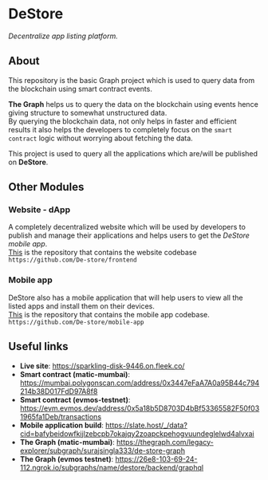# DeStore

*Decentralize app listing platform.*

## About

This repository is the basic Graph project which is used to query data from the blockchain using smart contract events.

**The Graph** helps us to query the data on the blockchain using events hence giving structure to somewhat unstructured data.<br> By querying the blockchain data, not only helps in faster and efficient results it also helps the developers to completely focus on the `smart contract` logic without worrying about fetching the data.

This project is used to query all the applications which are/will be published on **DeStore**.  

## Other Modules

### Website - dApp

A completely decentralized website which will be used by developers to publish and manage their applications and helps users to get the *DeStore mobile app*.<br>[This](https://github.com/De-store/frontend) is the repository that contains the website codebase<br>`https://github.com/De-store/frontend`

### Mobile app

DeStore also has a mobile application that will help users to view all the listed apps and install them on their devices.<br>[This](https://github.com/De-store/mobile-app) is the repository that contains the mobile app codebase.<br>`https://github.com/De-store/mobile-app`

## Useful links

- **Live site**: https://sparkling-disk-9446.on.fleek.co/
- **Smart contract (matic-mumbai)**: https://mumbai.polygonscan.com/address/0x3447eFaA7A0a95B44c794214b38D017FdD97A8f8
- **Smart contract (evmos-testnet)**: https://evm.evmos.dev/address/0x5a18b5D8703D4bBf53365582F50f031965fa1Deb/transactions
- **Mobile application build**: https://slate.host/_/data?cid=bafybeidowfkijlzebcpb7okajqy2zoapckpehogvuundeglelwd4alvxai
- **The Graph (matic-mumbai)**: https://thegraph.com/legacy-explorer/subgraph/surajsingla333/de-store-graph
- **The Graph (evmos testnet)**: https://26e8-103-69-24-112.ngrok.io/subgraphs/name/destore/backend/graphql
